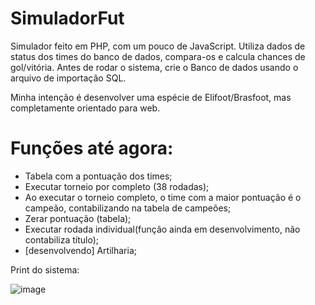 # SimuladorFut

Simulador feito em PHP, com um pouco de JavaScript.
Utiliza dados de status dos times do banco de dados, compara-os e calcula chances de gol/vitória.
Antes de rodar o sistema, crie o Banco de dados usando o arquivo de importação SQL.

Minha intenção é desenvolver uma espécie de Elifoot/Brasfoot, mas completamente orientado para web.

# Funções até agora:
- Tabela com a pontuação dos times;
- Executar torneio por completo (38 rodadas);
- Ao executar o torneio completo, o time com a maior pontuação é o campeão, contabilizando na tabela de campeões;
- Zerar pontuação (tabela);
- Executar rodada individual(função ainda em desenvolvimento, não contabiliza título);
- [desenvolvendo] Artilharia;

Print do sistema:

![image](https://user-images.githubusercontent.com/55469850/159351166-6f8f74c7-4adb-4318-8d2f-8cd4082c9fa1.png)
